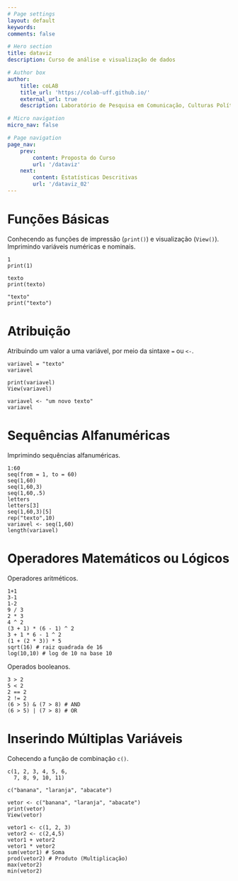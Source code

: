 ```yaml
---
# Page settings
layout: default
keywords:
comments: false

# Hero section
title: dataviz
description: Curso de análise e visualização de dados

# Author box
author:
    title: coLAB
    title_url: 'https://colab-uff.github.io/'
    external_url: true
    description: Laboratório de Pesquisa em Comunicação, Culturas Políticas e Economia da Colaboração

# Micro navigation
micro_nav: false

# Page navigation
page_nav:
    prev:
        content: Proposta do Curso
        url: '/dataviz'
    next:
        content: Estatísticas Descritivas
        url: '/dataviz_02'
---
```


# Funções Básicas

Conhecendo as funções de impressão (`print()`) e visualização (`View()`).
Imprimindo variáveis numéricas e nominais.

```
1
print(1)

texto
print(texto)

"texto"
print("texto")
```

# Atribuição

Atribuindo um valor a uma variável, por meio da sintaxe `=` ou `<-`.

```
variavel = "texto"
variavel

print(variavel)
View(variavel)

variavel <- "um novo texto"
variavel
```

# Sequências Alfanuméricas

Imprimindo sequências alfanuméricas.

```
1:60
seq(from = 1, to = 60)
seq(1,60)
seq(1,60,3)
seq(1,60,.5)
letters
letters[3]
seq(1,60,3)[5]
rep("texto",10)
variavel <- seq(1,60)
length(variavel)
```

# Operadores Matemáticos ou Lógicos

Operadores aritméticos.

```
1+1
3-1
1-2
9 / 3
2 * 3
4 ^ 2
(3 + 1) * (6 - 1) ^ 2
3 + 1 * 6 - 1 ^ 2
(1 + (2 * 3)) * 5
sqrt(16) # raiz quadrada de 16
log(10,10) # log de 10 na base 10
```

Operados booleanos.

```
3 > 2
5 < 2
2 == 2
2 != 2
(6 > 5) & (7 > 8) # AND
(6 > 5) | (7 > 8) # OR
```

# Inserindo Múltiplas Variáveis

Cohecendo a função de combinação `c()`.

```
c(1, 2, 3, 4, 5, 6,
  7, 8, 9, 10, 11)

c("banana", "laranja", "abacate")

vetor <- c("banana", "laranja", "abacate")
print(vetor)
View(vetor)

vetor1 <- c(1, 2, 3)
vetor2 <- c(2,4,5)
vetor1 + vetor2
vetor1 * vetor2
sum(vetor1) # Soma
prod(vetor2) # Produto (Multiplicação)
max(vetor2)
min(vetor2)
```

